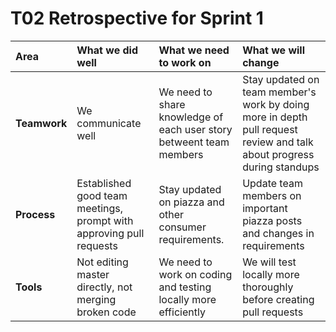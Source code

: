 # T02 Retrospective for Sprint 1

Area | What we did well | What we need to work on | What we will change
:--- | :------- | :--------- | :---------------------
**Teamwork** | We communicate well | We need to share knowledge of each user story betweent team members  | Stay updated on team member's work by doing more in depth pull request review and talk about progress during standups
**Process** | Established good team meetings, prompt with approving pull requests | Stay updated on piazza and other consumer requirements. | Update team members on important piazza posts and changes in requirements
**Tools** | Not editing master directly, not merging broken code | We need to work on coding and testing locally more efficiently | We will test locally more thoroughly before creating pull requests
